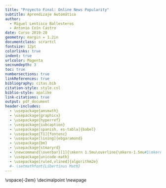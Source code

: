 ```yaml
---
title: "Proyecto Final: Online News Popularity"
subtitle: Aprendizaje Automático
author:
  - Miguel Lentisco Ballesteros
  - Antonio Coín Castro
date: Curso 2019-20
geometry: margin = 1.2in
documentclass: scrartcl
fontsize: 12pt
colorlinks: true
indent: true
urlcolor: Magenta
secnumdepth: 3
toc: true
numbersections: true
linkReferences: true
bibliography: citas.bib
citation-style: style.csl
biblio-style: apalike
link-citations: true
output: pdf_document
header-includes:
  - \usepackage{amsmath}
  - \usepackage{graphicx}
  - \usepackage{hyperref}
  - \usepackage{subcaption}
  - \usepackage[spanish, es-tabla]{babel}
  - \usepackage[T1]{fontenc}
  - \usepackage[lining]{ebgaramond}
  - \usepackage{bm}
  - \usepackage{stmaryrd}
  - \newcommand{\overbar}[1]{\mkern 1.5mu\overline{\mkern-1.5mu#1\mkern-1.5mu}\mkern 1.5mu}
  - \usepackage{unicode-math}
  - \usepackage[ruled,vlined]{algorithm2e}
  #- \setmathfont{Libertinus Math}
---
```


\vspace{-2em}
\decimalpoint
\newpage
